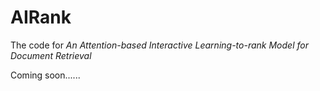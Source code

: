 # AIRank
The code for *An Attention-based Interactive Learning-to-rank Model for Document Retrieval*

Coming soon......
